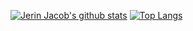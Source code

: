[![Jerin Jacob's github stats](https://github-readme-stats.vercel.app/api?username=jerinjacob1999)](https://github.com/anuraghazra/github-readme-stats)
[![Top Langs](https://github-readme-stats.vercel.app/api/top-langs/?username=jerinjacob1999)](https://github.com/anuraghazra/github-readme-stats)
